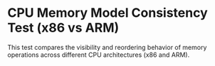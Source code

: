 # CPU Memory Model Consistency Test (x86 vs ARM)

This test compares the visibility and reordering behavior of memory operations across different CPU architectures (x86 and ARM).
